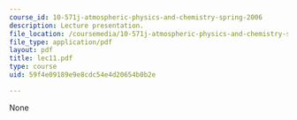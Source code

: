```yaml
---
course_id: 10-571j-atmospheric-physics-and-chemistry-spring-2006
description: Lecture presentation.
file_location: /coursemedia/10-571j-atmospheric-physics-and-chemistry-spring-2006/59f4e09189e9e8cdc54e4d20654b0b2e_lec11.pdf
file_type: application/pdf
layout: pdf
title: lec11.pdf
type: course
uid: 59f4e09189e9e8cdc54e4d20654b0b2e

---
```

None